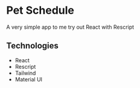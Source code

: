 # Pet Schedule

A very simple app to me try out React with Rescript 

## Technologies

 - React
 - Rescript
 - Tailwind
 - Material UI
 
